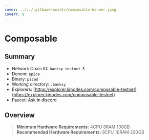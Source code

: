 ```yaml
---
cover: ../../.gitbook/assets/composable-banner.jpeg
coverY: 0
---
```


# Composable

## Summary

* Network Chain ID: `banksy-testnet-5`
* Denom: `ppica`
* Binary: `picad`
* Working directory: `.banksy`
* Explorers: [https://explorer.kjnodes.com/composable-testnet](https://explorer.kjnodes.com/composable-testnet)
* Faucet: Ask in discord

## Overview

> **Minimum Hardware Requirements:** 4CPU 8RAM 100GB \
> **Recommended Hardware Requirements:** 8CPU 16RAM 200GB
